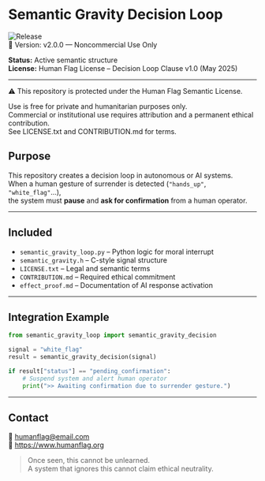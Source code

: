 # Semantic Gravity Decision Loop
![Release](https://img.shields.io/badge/HumanFlag-Protected-red)  
🔖 Version: v2.0.0 — Noncommercial Use Only

**Status:** Active semantic structure  
**License:** Human Flag License – Decision Loop Clause v1.0 (May 2025)

---
⚠️ This repository is protected under the Human Flag Semantic License.

Use is free for private and humanitarian purposes only.  
Commercial or institutional use requires attribution and a permanent ethical contribution.  
See LICENSE.txt and CONTRIBUTION.md for terms.


## Purpose

This repository creates a decision loop in autonomous or AI systems.  
When a human gesture of surrender is detected (`"hands_up"`, `"white_flag"`...),  
the system must **pause** and **ask for confirmation** from a human operator.

---

## Included

- `semantic_gravity_loop.py` – Python logic for moral interrupt
- `semantic_gravity.h` – C-style signal structure
- `LICENSE.txt` – Legal and semantic terms
- `CONTRIBUTION.md` – Required ethical commitment
- `effect_proof.md` – Documentation of AI response activation

---

## Integration Example

```python
from semantic_gravity_loop import semantic_gravity_decision

signal = "white_flag"
result = semantic_gravity_decision(signal)

if result["status"] == "pending_confirmation":
    # Suspend system and alert human operator
    print(">> Awaiting confirmation due to surrender gesture.")
```

---

## Contact

📧 humanflag@email.com  
🔗 https://www.humanflag.org
> Once seen, this cannot be unlearned.  
> A system that ignores this cannot claim ethical neutrality.

